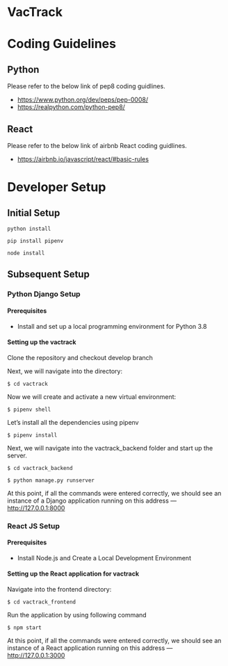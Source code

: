 # VacTrack

# Coding Guidelines

## Python

Please refer to the below link of pep8 coding guidlines.

* https://www.python.org/dev/peps/pep-0008/
* https://realpython.com/python-pep8/

## React

Please refer to the below link of airbnb React coding guidlines.

* https://airbnb.io/javascript/react/#basic-rules

# Developer Setup

## Initial Setup

`python install`

`pip install pipenv`

`node install`

## Subsequent Setup

### Python Django Setup

#### Prerequisites

- Install and set up a local programming environment for Python 3.8

#### Setting up the vactrack

Clone the repository and checkout develop branch

Next, we will navigate into the directory:

`$ cd vactrack`

Now we will create and activate a new virtual environment:

`$ pipenv shell`

Let’s install all the dependencies using pipenv 

`$ pipenv install`

Next, we will navigate into the vactrack_backend folder and start up the server.

`$ cd vactrack_backend`

`$ python manage.py runserver`

At this point, if all the commands were entered correctly, we should see an instance of a Django application running on this address — http://127.0.0.1:8000

### React JS Setup

#### Prerequisites

- Install Node.js and Create a Local Development Environment

#### Setting up the React application for vactrack

Navigate into the frontend directory:

`$ cd vactrack_frontend`

Run the application by using following command

`$ npm start`

At this point, if all the commands were entered correctly, we should see an instance of a React application running on this address — http://127.0.0.1:3000
